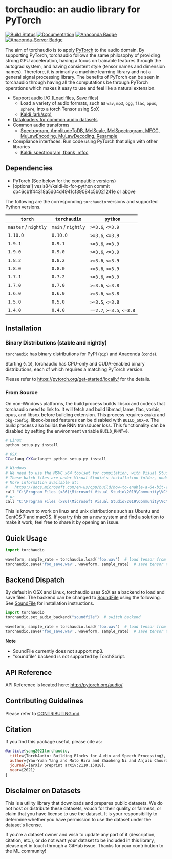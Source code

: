 torchaudio: an audio library for PyTorch
========================================

[![Build Status](https://circleci.com/gh/pytorch/audio.svg?style=svg)](https://app.circleci.com/pipelines/github/pytorch/audio)
[![Documentation](https://img.shields.io/badge/dynamic/json.svg?label=docs&url=https%3A%2F%2Fpypi.org%2Fpypi%2Ftorchaudio%2Fjson&query=%24.info.version&colorB=brightgreen&prefix=v)](https://pytorch.org/audio/)
[![Anaconda Badge](https://anaconda.org/pytorch/torchaudio/badges/downloads.svg)](https://anaconda.org/pytorch/torchaudio)
[![Anaconda-Server Badge](https://anaconda.org/pytorch/torchaudio/badges/platforms.svg)](https://anaconda.org/pytorch/torchaudio)

The aim of torchaudio is to apply [PyTorch](https://github.com/pytorch/pytorch) to
the audio domain. By supporting PyTorch, torchaudio follows the same philosophy
of providing strong GPU acceleration, having a focus on trainable features through
the autograd system, and having consistent style (tensor names and dimension names).
Therefore, it is primarily a machine learning library and not a general signal
processing library. The benefits of PyTorch can be seen in torchaudio through
having all the computations be through PyTorch operations which makes it easy
to use and feel like a natural extension.

- [Support audio I/O (Load files, Save files)](http://pytorch.org/audio/stable/)
  - Load a variety of audio formats, such as `wav`, `mp3`, `ogg`, `flac`, `opus`, `sphere`, into a torch Tensor using SoX
  - [Kaldi (ark/scp)](http://pytorch.org/audio/stable/kaldi_io.html)
- [Dataloaders for common audio datasets](http://pytorch.org/audio/stable/datasets.html)
- Common audio transforms
    - [Spectrogram, AmplitudeToDB, MelScale, MelSpectrogram, MFCC, MuLawEncoding, MuLawDecoding, Resample](http://pytorch.org/audio/stable/transforms.html)
- Compliance interfaces: Run code using PyTorch that align with other libraries
    - [Kaldi: spectrogram, fbank, mfcc](https://pytorch.org/audio/stable/compliance.kaldi.html)

Dependencies
------------
* PyTorch (See below for the compatible versions)
* [optional] vesis84/kaldi-io-for-python commit cb46cb1f44318a5d04d4941cf39084c5b021241e or above

The following are the corresponding ``torchaudio`` versions and supported Python versions.

| ``torch``                | ``torchaudio``           | ``python``                      |
| ------------------------ | ------------------------ | ------------------------------- |
| ``master`` / ``nightly`` | ``main`` / ``nightly``   | ``>=3.6``, ``<=3.9``            |
| ``1.10.0``               | ``0.10.0``               | ``>=3.6``, ``<=3.9``            |
| ``1.9.1``                | ``0.9.1``                | ``>=3.6``, ``<=3.9``            |
| ``1.9.0``                | ``0.9.0``                | ``>=3.6``, ``<=3.9``            |
| ``1.8.2``                | ``0.8.2``                | ``>=3.6``, ``<=3.9``            |
| ``1.8.0``                | ``0.8.0``                | ``>=3.6``, ``<=3.9``            |
| ``1.7.1``                | ``0.7.2``                | ``>=3.6``, ``<=3.9``            |
| ``1.7.0``                | ``0.7.0``                | ``>=3.6``, ``<=3.8``            |
| ``1.6.0``                | ``0.6.0``                | ``>=3.6``, ``<=3.8``            |
| ``1.5.0``                | ``0.5.0``                | ``>=3.5``, ``<=3.8``            |
| ``1.4.0``                | ``0.4.0``                | ``==2.7``, ``>=3.5``, ``<=3.8`` |


Installation
------------

### Binary Distributions (stable and nightly)

`torchaudio` has binary distributions for PyPI (`pip`) and Anaconda (`conda`).

Starting `0.10`, torchaudio has CPU-only and CUDA-enabled binary distributions, each of which requires a matching PyTorch version.

Please refer to https://pytorch.org/get-started/locally/ for the details.

### From Source

On non-Windows platforms, the build process builds libsox and codecs that torchaudio need to link to. It will fetch and build libmad, lame, flac, vorbis, opus, and libsox before building extension. This process requires `cmake` and `pkg-config`. libsox-based features can be disabled with `BUILD_SOX=0`.
The build process also builds the RNN transducer loss. This functionality can be disabled by setting the environment variable `BUILD_RNNT=0`.

```bash
# Linux
python setup.py install

# OSX
CC=clang CXX=clang++ python setup.py install

# Windows
# We need to use the MSVC x64 toolset for compilation, with Visual Studio's vcvarsall.bat or directly with vcvars64.bat.
# These batch files are under Visual Studio's installation folder, under 'VC\Auxiliary\Build\'.
# More information available at:
#   https://docs.microsoft.com/en-us/cpp/build/how-to-enable-a-64-bit-visual-cpp-toolset-on-the-command-line?view=msvc-160#use-vcvarsallbat-to-set-a-64-bit-hosted-build-architecture
call "C:\Program Files (x86)\Microsoft Visual Studio\2019\Community\VC\Auxiliary\Build\vcvarsall.bat" x64 && set BUILD_SOX=0 && python setup.py install
# or
call "C:\Program Files (x86)\Microsoft Visual Studio\2019\Community\VC\Auxiliary\Build\vcvars64.bat" && set BUILD_SOX=0 && python setup.py install
```

This is known to work on linux and unix distributions such as Ubuntu and CentOS 7 and macOS.
If you try this on a new system and find a solution to make it work, feel free to share it by opening an issue.

Quick Usage
-----------

```python
import torchaudio

waveform, sample_rate = torchaudio.load('foo.wav')  # load tensor from file
torchaudio.save('foo_save.wav', waveform, sample_rate)  # save tensor to file
```

Backend Dispatch
----------------

By default in OSX and Linux, torchaudio uses SoX as a backend to load and save files.
The backend can be changed to [SoundFile](https://pysoundfile.readthedocs.io/en/latest/)
using the following. See [SoundFile](https://pysoundfile.readthedocs.io/en/latest/)
for installation instructions.

```python
import torchaudio
torchaudio.set_audio_backend("soundfile")  # switch backend

waveform, sample_rate = torchaudio.load('foo.wav')  # load tensor from file, as usual
torchaudio.save('foo_save.wav', waveform, sample_rate)  # save tensor to file, as usual
```

**Note**
- SoundFile currently does not support mp3.
- "soundfile" backend is not supported by TorchScript.

API Reference
-------------

API Reference is located here: http://pytorch.org/audio/

Contributing Guidelines
-----------------------

Please refer to [CONTRIBUTING.md](./CONTRIBUTING.md)

Citation
--------

If you find this package useful, please cite as:

```bibtex
@article{yang2021torchaudio,
  title={TorchAudio: Building Blocks for Audio and Speech Processing},
  author={Yao-Yuan Yang and Moto Hira and Zhaoheng Ni and Anjali Chourdia and Artyom Astafurov and Caroline Chen and Ching-Feng Yeh and Christian Puhrsch and David Pollack and Dmitriy Genzel and Donny Greenberg and Edward Z. Yang and Jason Lian and Jay Mahadeokar and Jeff Hwang and Ji Chen and Peter Goldsborough and Prabhat Roy and Sean Narenthiran and Shinji Watanabe and Soumith Chintala and Vincent Quenneville-Bélair and Yangyang Shi},
  journal={arXiv preprint arXiv:2110.15018},
  year={2021}
}
```

Disclaimer on Datasets
----------------------

This is a utility library that downloads and prepares public datasets. We do not host or distribute these datasets, vouch for their quality or fairness, or claim that you have license to use the dataset. It is your responsibility to determine whether you have permission to use the dataset under the dataset's license.

If you're a dataset owner and wish to update any part of it (description, citation, etc.), or do not want your dataset to be included in this library, please get in touch through a GitHub issue. Thanks for your contribution to the ML community!

